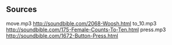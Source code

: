 Sources
-------

move.mp3 http://soundbible.com/2068-Woosh.html
to_10.mp3 http://soundbible.com/175-Female-Counts-To-Ten.html
press.mp3 http://soundbible.com/1672-Button-Press.html
